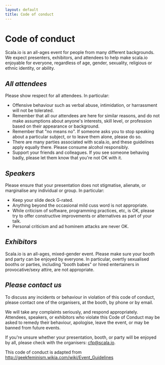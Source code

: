 ```yaml
---
layout: default
title: Code of conduct
---
```

# Code of conduct

Scala.io is an all-ages event for people from many different backgrounds. We
expect presenters, exhibitors, and attendees to help make scala.io enjoyable
for everyone, regardless of age, gender, sexuality, religious or ethnic
identity, or ability.

## *All attendees*

Please show respect for all attendees. In particular:

- Offensive behaviour such as verbal abuse, intimidation, or harrassment will
  not be tolerated.
- Remember that all our attendees are here for similar reasons, and do not
  make assumptions about anyone's interests, skill level, or profession based
  on their appearance or background.
- Remember that "no means no". If someone asks you to stop speaking about a
  particular subject, or to leave them alone, please do so.
- There are many parties associated with scala.io, and these guidelines apply
  equally there. Please consume alcohol responsibly.
- Support your friends and colleagues. If you see someone behaving badly,
  please let them know that you're not OK with it.

## *Speakers*

Please ensure that your presentation does not stigmatise, alienate, or marginalise any individual or group. In particular:

- Keep your slide deck G-rated.
- Anything beyond the occasional mild cuss word is not appropriate.
- While criticism of software, programming practices, etc, is OK, please try
  to offer constructive improvements or alternatives as part of your talk.
- Personal criticism and ad hominem attacks are never OK.

## *Exhibitors*

Scala.io is an all-ages, mixed-gender event. Please make sure your booth and
party can be enjoyed by everyone. In particular, overtly sexualised booths or
parties, including "booth babes" or hired entertainers in provocative/sexy
attire, are not appropriate.

## *Please contact us*

To discuss any incidents or behaviour in violation of this code of conduct,
please contact one of the organisers, at the booth, by phone or by email.

We will take any complaints seriously, and respond appropriately. Attendees,
speakers, or exhibitors who violate this Code of Conduct may be asked to
remedy their behaviour, apologise, leave the event, or may be banned from
future events.

If you're unsure whether your presentation, booth, or party will be enjoyed by
all, please check with the organisers: <cfp@scala.io>.

This code of conduct is adapted from <http://geekfeminism.wikia.com/wiki/Event_Guidelines>

